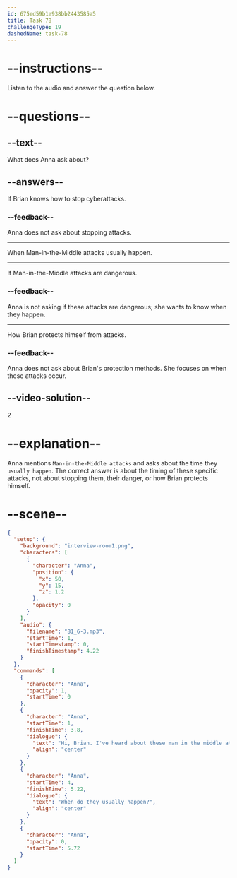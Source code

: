```yaml
---
id: 675ed59b1e938bb2443585a5
title: Task 78
challengeType: 19
dashedName: task-78
---
```


<!-- (Audio) Anna: Hi Brian, I've heard about these Man-in-the-Middle attacks. When do they usually happen? -->

# --instructions--

Listen to the audio and answer the question below.

# --questions--

## --text--

What does Anna ask about?

## --answers--

If Brian knows how to stop cyberattacks.

### --feedback--

Anna does not ask about stopping attacks.

---

When Man-in-the-Middle attacks usually happen.

---

If Man-in-the-Middle attacks are dangerous.

### --feedback--

Anna is not asking if these attacks are dangerous; she wants to know when they happen.

---

How Brian protects himself from attacks.

### --feedback--

Anna does not ask about Brian's protection methods. She focuses on when these attacks occur.

## --video-solution--

2

# --explanation--

Anna mentions `Man-in-the-Middle attacks` and asks about the time they `usually happen`. The correct answer is about the timing of these specific attacks, not about stopping them, their danger, or how Brian protects himself.

# --scene--

```json
{
  "setup": {
    "background": "interview-room1.png",
    "characters": [
      {
        "character": "Anna",
        "position": {
          "x": 50,
          "y": 15,
          "z": 1.2
        },
        "opacity": 0
      }
    ],
    "audio": {
      "filename": "B1_6-3.mp3",
      "startTime": 1,
      "startTimestamp": 0,
      "finishTimestamp": 4.22
    }
  },
  "commands": [
    {
      "character": "Anna",
      "opacity": 1,
      "startTime": 0
    },
    {
      "character": "Anna",
      "startTime": 1,
      "finishTime": 3.8,
      "dialogue": {
        "text": "Hi, Brian. I've heard about these man in the middle attacks.",
        "align": "center"
      }
    },
    {
      "character": "Anna",
      "startTime": 4,
      "finishTime": 5.22,
      "dialogue": {
        "text": "When do they usually happen?",
        "align": "center"
      }
    },
    {
      "character": "Anna",
      "opacity": 0,
      "startTime": 5.72
    }
  ]
}
```
